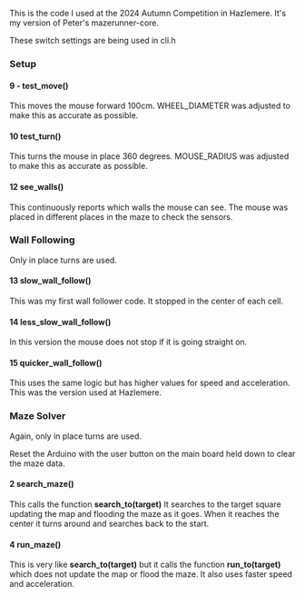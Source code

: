 This is the code I used at the 2024 Autumn Competition in Hazlemere. It's my version of Peter's mazerunner-core.

These switch settings are being used in cli.h

### Setup

#### 9 - test_move()
This moves the mouse forward 100cm. WHEEL_DIAMETER was adjusted to make this as accurate as possible.

#### 10 test_turn()
This turns the mouse in place 360 degrees. MOUSE_RADIUS was adjusted to make this as accurate as possible.

#### 12 see_walls()
This continuously reports which walls the mouse can see. The mouse was placed in different places in the maze to check the sensors.

### Wall Following
Only in place turns are used.

#### 13 slow_wall_follow()
This was my first wall follower code. It stopped in the center of each cell. 

#### 14 less_slow_wall_follow()
In this version the mouse does not stop if it is going straight on.

#### 15 quicker_wall_follow()
This uses the same logic but has higher values for speed and acceleration. This was the version used at Hazlemere.

### Maze Solver

Again, only in place turns are used.

Reset the Arduino with the user button on the main board held down to clear the maze data.

#### 2 search_maze()
This calls the function **search_to(target)**
It searches to the target square updating the map and flooding the maze as it goes.
When it reaches the center it turns around and searches back to the start.

#### 4 run_maze()
This is very like **search_to(target)** but it calls the function **run_to(target)** 
which does not update the map or flood the maze. It also uses faster speed and acceleration.

